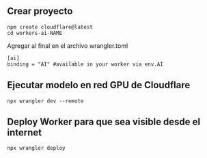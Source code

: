 ## Crear proyecto
```
npm create cloudflare@latest
cd workers-ai-NAME
```
Agregar al final en el archivo wrangler.toml
```
[ai]
binding = "AI" #available in your worker via env.AI
```

## Ejecutar modelo en red GPU de Cloudflare
```
npx wrangler dev --remote
```

## Deploy Worker para que sea visible desde el internet
```
npx wrangler deploy
```
